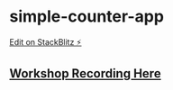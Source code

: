 # simple-counter-app

[Edit on StackBlitz ⚡️](https://stackblitz.com/edit/react-adf5vh)

## [Workshop Recording Here](https://vimeo.com/821034330?share=copy)
